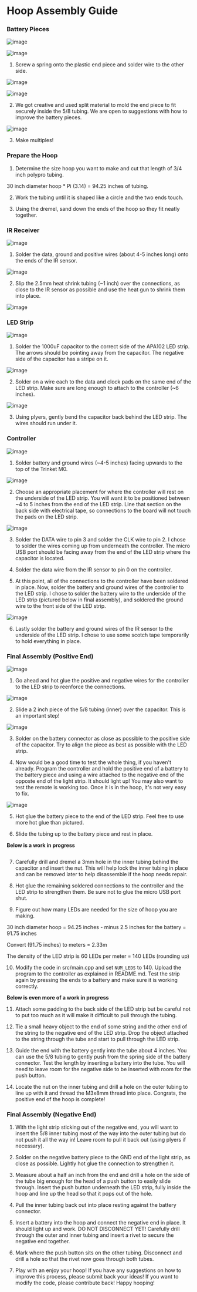 # Hoop Assembly Guide

### Battery Pieces

![image](https://github.com/kgizzi/tulahoop/blob/master/guide/battery_2.JPG)

![image](https://github.com/kgizzi/tulahoop/blob/master/guide/battery_3.JPG)

1. Screw a spring onto the plastic end piece and solder wire to the other side.

![image](https://github.com/kgizzi/tulahoop/blob/master/guide/battery_4.JPG)

![image](https://github.com/kgizzi/tulahoop/blob/master/guide/battery_5.JPG)

2. We got creative and used split material to mold the end piece to fit securely inside the 5/8 tubing. We are open to suggestions with how to improve the battery pieces.

![image](https://github.com/kgizzi/tulahoop/blob/master/guide/battery_6.JPG)

3. Make multiples!


### Prepare the Hoop

1. Determine the size hoop you want to make and cut that length of 3/4 inch polypro tubing.

30 inch diameter hoop * Pi (3.14) = 94.25 inches of tubing.

2. Work the tubing until it is shaped like a circle and the two ends touch.

3. Using the dremel, sand down the ends of the hoop so they fit neatly together.


### IR Receiver

![image](https://github.com/kgizzi/tulahoop/blob/master/guide/ir_1.jpg)

1. Solder the data, ground and positive wires (about 4-5 inches long) onto the ends of the IR sensor.

![image](https://github.com/kgizzi/tulahoop/blob/master/guide/ir_2.jpg)

2. Slip the 2.5mm heat shrink tubing (~1 inch) over the connections, as close to the IR sensor as possible and use the heat gun to shrink them into place.

![image](https://github.com/kgizzi/tulahoop/blob/master/guide/ir_3.jpg)


### LED Strip

![image](https://github.com/kgizzi/tulahoop/blob/master/guide/led_1.jpg)

1. Solder the 1000uF capacitor to the correct side of the APA102 LED strip. The arrows should be pointing away from the capacitor. The negative side of the capacitor has a stripe on it.

![image](https://github.com/kgizzi/tulahoop/blob/master/guide/led_2.jpg)

2. Solder on a wire each to the data and clock pads on the same end of the LED strip. Make sure are long enough to attach to the controller (~6 inches).

![image](https://github.com/kgizzi/tulahoop/blob/master/guide/led_3.jpg)

3. Using plyers, gently bend the capacitor back behind the LED strip. The wires should run under it.


### Controller

![image](https://github.com/kgizzi/tulahoop/blob/master/guide/controller_1.jpg)

1. Solder battery and ground wires (~4-5 inches) facing upwards to the top of the Trinket M0.

![image](https://github.com/kgizzi/tulahoop/blob/master/guide/controller_2.jpg)

2. Choose an appropriate placement for where the controller will rest on the underside of the LED strip. You will want it to be positioned between ~4 to 5 inches from the end of the LED strip. Line that section on the back side with electrical tape, so connections to the board will not touch the pads on the LED strip.

![image](https://github.com/kgizzi/tulahoop/blob/master/guide/controller_3.jpg)

3. Solder the DATA wire to pin 3 and solder the CLK wire to pin 2. I chose to solder the wires coming up from underneath the controller. The micro USB port should be facing away from the end of the LED strip where the capacitor is located.

4. Solder the data wire from the IR sensor to pin 0 on the controller.

5. At this point, all of the connections to the controller have been soldered in place. Now, solder the battery and ground wires of the controller to the LED strip. I chose to solder the battery wire to the underside of the LED strip (pictured below in final assembly), and soldered the ground wire to the front side of the LED strip.

![image](https://github.com/kgizzi/tulahoop/blob/master/guide/controller_4.jpg)

6. Lastly solder the battery and ground wires of the IR sensor to the underside of the LED strip. I chose to use some scotch tape temporarily to hold everything in place.


### Final Assembly (Positive End)

![image](https://github.com/kgizzi/tulahoop/blob/master/guide/final_1.jpg)

1. Go ahead and hot glue the positive and negative wires for the controller to the LED strip to reenforce the connections.

![image](https://github.com/kgizzi/tulahoop/blob/master/guide/final_2.jpg)

2. Slide a 2 inch piece of the 5/8 tubing (inner) over the capacitor. This is an important step!

![image](https://github.com/kgizzi/tulahoop/blob/master/guide/final_3.jpg)

3. Solder on the battery connector as close as possible to the positive side of the capacitor. Try to align the piece as best as possible with the LED strip.

4. Now would be a good time to test the whole thing, if you haven't already. Program the controller and hold the positive end of a battery to the battery piece and using a wire attached to the negative end of the opposte end of the light strip. It should light up! You may also want to test the remote is working too. Once it is in the hoop, it's not very easy to fix.

![image](https://github.com/kgizzi/tulahoop/blob/master/guide/final_4.jpg)

5. Hot glue the battery piece to the end of the LED strip. Feel free to use more hot glue than pictured.

6. Slide the tubing up to the battery piece and rest in place.


**Below is a work in progress**


<image needed here>

7. Carefully drill and dremel a 3mm hole in the inner tubing behind the capacitor and insert the nut. This will help lock the inner tubing in place and can be removed later to help disassemble if the hoop needs repair.

8. Hot glue the remaining soldered connections to the controller and the LED strip to strengthen them. Be sure not to glue the micro USB port shut.

9. Figure out how many LEDs are needed for the size of hoop you are making.

30 inch diameter hoop = 94.25 inches - minus 2.5 inches for the battery = 91.75 inches

Convert (91.75 inches) to meters = 2.33m

The density of the LED strip is 60 LEDs per meter = 140 LEDs (rounding up)

10. Modify the code in src/main.cpp and set `NUM_LEDS` to 140. Upload the program to the controller as explained in README.md. Test the strip again by pressing the ends to a battery and make sure it is working correctly.

**Below is even more of a work in progress**

11. Attach some padding to the back side of the LED strip but be careful not to put too much as it will make it difficult to pull through the tubing.

12. Tie a small heavy object to the end of some string and the other end of the string to the negative end of the LED strip. Drop the object attached to the string through the tube and start to pull through the LED strip.

13. Guide the end with the battery gently into the tube about 4 inches. You can use the 5/8 tubing to gently push from the spring side of the battery connector. Test the length by inserting a battery into the tube. You will need to leave room for the negative side to be inserted with room for the push button.

14. Locate the nut on the inner tubing and drill a hole on the outer tubing to line up with it and thread the M3x8mm thread into place. Congrats, the positive end of the hoop is complete!

### Final Assembly (Negative End)

1. With the light strip sticking out of the negative end, you will want to insert the 5/8 inner tubing most of the way into the outer tubing but do not push it all the way in! Leave room to pull it back out (using plyers if necessary).

2. Solder on the negative battery piece to the GND end of the light strip, as close as possible. Lightly hot glue the connection to strengthen it.

3. Measure about a half an inch from the end and drill a hole on the side of the tube big enough for the head of a push button to easily slide through. Insert the push button underneath the LED strip, fully inside the hoop and line up the head so that it pops out of the hole.

4. Pull the inner tubing back out into place resting against the battery connector.


5. Insert a battery into the hoop and connect the negative end in place. It should light up and work. DO NOT DISCONNECT YET! Carefully drill through the outer and inner tubing and insert a rivet to secure the negative end together.

6. Mark where the push button sits on the other tubing. Disconnect and drill a hole so that the rivet now goes through both tubes.

7. Play with an enjoy your hoop! If you have any suggestions on how to improve this process, please submit back your ideas! If you want to modify the code, please contribute back! Happy hooping!

